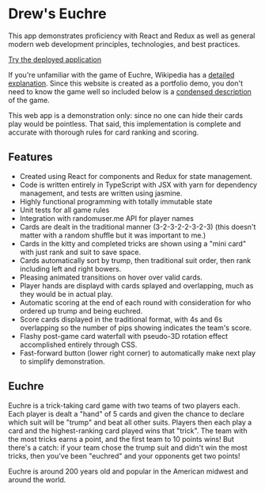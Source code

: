 # Drew's Euchre

This app demonstrates proficiency with React and Redux as well as general modern web development principles, technologies, and best practices.

[Try the deployed application](http://adbenson.net/portfolio/euchre)

If you're unfamiliar with the game of Euchre, Wikipedia has a [detailed explanation](https://en.wikipedia.org/wiki/Euchre).
Since this website is created as a portfolio demo, you don't need to know the game well so included below is a [condensed description](#Euchre) of the game.

This web app is a demonstration only: since no one can hide their cards play would be pointless.
That said, this implementation is complete and accurate with thorough rules for card ranking and scoring.

## Features

- Created using React for components and Redux for state management.
- Code is written entirely in TypeScript with JSX with yarn for dependency management, and tests are written using jasmine.
- Highly functional programming with totally immutable state
- Unit tests for all game rules
- Integration with randomuser.me API for player names
- Cards are dealt in the traditional manner (3-2-3-2-2-3-2-3) (this doesn't matter with a random shuffle but it was important to me.)
- Cards in the kitty and completed tricks are shown using a "mini card" with just rank and suit to save space.
- Cards automatically sort by trump, then traditional suit order, then rank including left and right bowers.
- Pleasing animated transitions on hover over valid cards.
- Player hands are displayd with cards splayed and overlapping, much as they would be in actual play.
- Automatic scoring at the end of each round with consideration for who ordered up trump and being euchred.
- Score cards displayed in the traditional format, with 4s and 6s overlapping so the number of pips showing indicates the team's score.
- Flashy post-game card waterfall with pseudo-3D rotation effect accomplished entirely through CSS.
- Fast-forward button (lower right corner) to automatically make next play to simplify demonstration.

## Euchre

Euchre is a trick-taking card game with two teams of two players each.
Each player is dealt a "hand" of 5 cards and given the chance to declare which suit will be "trump" and beat all other suits.
Players then each play a card and the highest-ranking card played wins that "trick".
The team with the most tricks earns a point, and the first team to 10 points wins!
But there's a catch: if your team chose the trump suit and didn't win the most tricks,
then you've been "euchred" and your opponents get two points!

Euchre is around 200 years old and popular in the American midwest and around the world.
